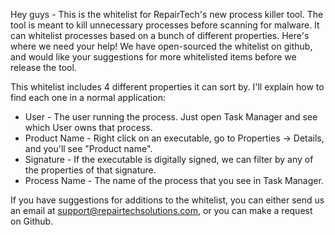 Hey guys - This is the whitelist for RepairTech's new process killer tool. The tool is meant to kill unnecessary processes before scanning for malware. It can whitelist processes based on a bunch of different properties. Here's where we need your help! We have open-sourced the whitelist on github, and would like your suggestions for more whitelisted items before we release the tool.

This whitelist includes 4 different properties it can sort by. I'll explain how to find each one in a normal application:

 - User - The user running the process. Just open Task Manager and see which User owns that process.
 - Product Name - Right click on an executable, go to Properties -> Details, and you'll see "Product name".
 - Signature - If the executable is digitally signed, we can filter by any of the properties of that signature.
 - Process Name - The name of the process that you see in Task Manager.

If you have suggestions for additions to the whitelist, you can either send us an email at support@repairtechsolutions.com, or you can make a request on Github.
